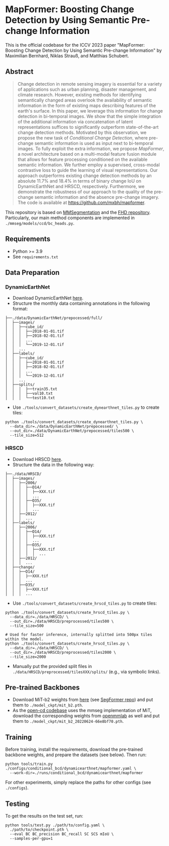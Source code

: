 # MapFormer: Boosting Change Detection by Using Semantic Pre-change Information
This is the official codebase for the ICCV 2023 paper "MapFormer: Boosting Change Detection by Using Semantic Pre-change Information" by Maximilian Bernhard, Niklas Strauß, and Matthias Schubert.

## Abstract
> Change detection in remote sensing imagery is essential for a variety of applications such as urban planning, disaster management, and climate research. However, existing methods for identifying semantically changed areas overlook the availability of semantic information in the form of existing maps describing features of the earth's surface.
In this paper, we leverage this information for change detection in bi-temporal images. We show that the simple integration of the additional information via concatenation of latent representations suffices to significantly outperform state-of-the-art change detection methods.
Motivated by this observation, we propose the new task of *Conditional Change Detection*, where pre-change semantic information is used as input next to bi-temporal images. 
To fully exploit the extra information, we propose *MapFormer*, a novel architecture based on a multi-modal feature fusion module that allows for feature processing conditioned on the available semantic information. We further employ a supervised, cross-modal contrastive loss to guide the learning of visual representations. Our approach outperforms existing change detection methods by an absolute 11.7\% and 18.4\% in terms of binary change IoU on DynamicEarthNet and HRSCD, respectively. Furthermore, we demonstrate the robustness of our approach to the quality of the pre-change semantic information and the absence pre-change imagery.
The code is available at https://github.com/mxbh/mapformer.

This repository is based on [MMSegmentation](https://github.com/open-mmlab/mmsegmentation) and the [FHD repository](https://github.com/ZSVOS/FHD). Particularly, our main method components are implemented in `./mmseg/models/ccd/bc_heads.py`.

## Requirements
* Python >= 3.9
* See `requirements.txt`

## Data Preparation
### DynamicEarthNet
* Download DynamicEarthNet [here](https://mediatum.ub.tum.de/1650201).
* Structure the monthly data containing annotations in the following format:
```
├──./data/DynamicEarthNet/prepocessed/full/
│  ├──images/
│  │  ├──cube_id/
│  │  │  ├──2018-01-01.tif
│  │  │  ├──2018-02-01.tif
│  │  │  ...
│  │  │  └──2019-12-01.tif
│  │  ...
│  ├──labels/
│  │  ├──cube_id/
│  │  │  ├──2018-01-01.tif
│  │  │  ├──2018-02-01.tif
│  │  │  ...
│  │  │  └──2019-12-01.tif
│  │  ...
│  ├──splits/
│  │  │  ├──train35.txt
│  │  │  ├──val10.txt
│  │  │  └──test10.txt
```
* Use `./tools/convert_datasets/create_dynearthnet_tiles.py` to create tiles:
```
python ./tools/convert_datasets/create_dynearthnet_tiles.py \
  --data_dir=./data/DynamicEarthNet/prepocessed/ \
  --out_dir=./data/DynamicEarthNet/prepocessed/tiles500 \
  --tile_size=512 
```

### HRSCD
* Download HRSCD [here](https://ieee-dataport.org/open-access/hrscd-high-resolution-semantic-change-detection-dataset).
* Structure the data in the following way:
```
├──./data/HRSCD/
│  ├──images/
│  │  ├──2006/
│  │  │  ├──D14/
│  │  │  │  ├──XXX.tif
│  │  │  │  ...
│  │  │  ├──D35/
│  │  │  │  ├──XXX.tif
│  │  │  │  ...
│  │  ├──2012/
│  │  │  ...
│  ├──labels/
│  │  ├──2006/
│  │  │  ├──D14/
│  │  │  │  ├──XXX.tif
│  │  │  │  ...
│  │  │  ├──D35/
│  │  │  │  ├──XXX.tif
│  │  │  │  │  ...
│  │  ├──2012/
│  │  │  ...
│  ├──change/
│  │  ├──D14/
│  │  │  ├──XXX.tif
│  │  │  ...
│  │  ├──D35/
│  │  │  ├──XXX.tif
│  │  │  ...
```
* Use `./tools/convert_datasets/create_hrscd_tiles.py` to create tiles:
```
python ./tools/convert_datasets/create_hrscd_tiles.py \
  --data_dir=./data/HRSCD/ \
  --out_dir=./data/HRSCD/preprocessed/tiles500 \
  --tile_size=500

# Used for faster inference, internally splitted into 500px tiles within the model.
python ./tools/convert_datasets/create_hrscd_tiles.py \
  --data_dir=./data/HRSCD/ \
  --out_dir=./data/HRSCD/preprocessed/tiles2000 \
  --tile_size=2000
```
* Manually put the provided split files in `./data/HRSCD/preprocessed/tilesXXX/splits/` (e.g., via symbolic links).

## Pre-trained Backbones
* Download MiT-b2 weights from [here](https://drive.google.com/drive/folders/1b7bwrInTW4VLEm27YawHOAMSMikga2Ia) (see [SegFormer repo](https://github.com/NVlabs/SegFormer#training)) and put them to `./model_ckpt/mit_b2.pth`.
* As the [open-cd codebase](https://github.com/likyoo/open-cd) uses the mmseg implementation of MiT, download the corresponding weights from [openmmlab](https://download.openmmlab.com/mmsegmentation/v0.5/pretrain/segformer/mit_b2_20220624-66e8bf70.pth) as well and put them to `./model_ckpt/mit_b2_20220624-66e8bf70.pth`. 


## Training
Before training, install the requirements, download the pre-trained backbone weights, and prepare the datasets (see below). Then run:
```
python tools/train.py ./configs/conditional_bcd/dynamicearthnet/mapformer.yaml \
  --work-dir=./runs/conditional_bcd/dynamicearthnet/mapformer
```
For other experiments, simply replace the paths for other configs (see `./configs`).

## Testing
To get the results on the test set, run:
```
python tools/test.py ./path/to/config.yaml \
  ./path/to/checkpoint.pth \
  --eval BC BC_precision BC_recall SC SCS mIoU \
  --samples-per-gpu=1
```
